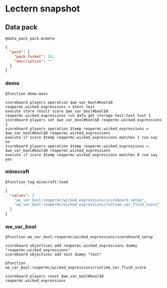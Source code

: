 # Lectern snapshot

## Data pack

`@data_pack pack.mcmeta`

```json
{
  "pack": {
    "pack_format": 10,
    "description": ""
  }
}
```

### demo

`@function demo:main`

```mcfunction
scoreboard players operation $we_var_bool#bool$0 reapermc.wicked_expressions = $test test
execute store result score $we_var_bool#bool$0 reapermc.wicked_expressions run data get storage test:test test 1
scoreboard players set $we_var_bool#bool$0 reapermc.wicked_expressions 1
scoreboard players operation $temp reapermc.wicked_expressions = $we_var_bool#bool$0 reapermc.wicked_expressions
execute if score $temp reapermc.wicked_expressions matches 1 run say no
scoreboard players operation $temp reapermc.wicked_expressions = $we_var_bool#bool$0 reapermc.wicked_expressions
execute if score $temp reapermc.wicked_expressions matches 0 run say yes
```

### minecraft

`@function_tag minecraft:load`

```json
{
  "values": [
    "we_var_bool:reapermc/wicked_expressions/scoreboard_setup",
    "we_var_bool:reapermc/wicked_expressions/runtime_var_flush_score"
  ]
}
```

### we_var_bool

`@function we_var_bool:reapermc/wicked_expressions/scoreboard_setup`

```mcfunction
scoreboard objectives add reapermc.wicked_expressions dummy "reapermc.wicked_expressions"
scoreboard objectives add test dummy "test"
```

`@function we_var_bool:reapermc/wicked_expressions/runtime_var_flush_score`

```mcfunction
scoreboard players reset $we_var_bool#bool$0 reapermc.wicked_expressions
```

